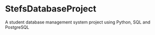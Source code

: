 # StefsDatabaseProject
A student database management system project using Python, SQL and PostgreSQL
